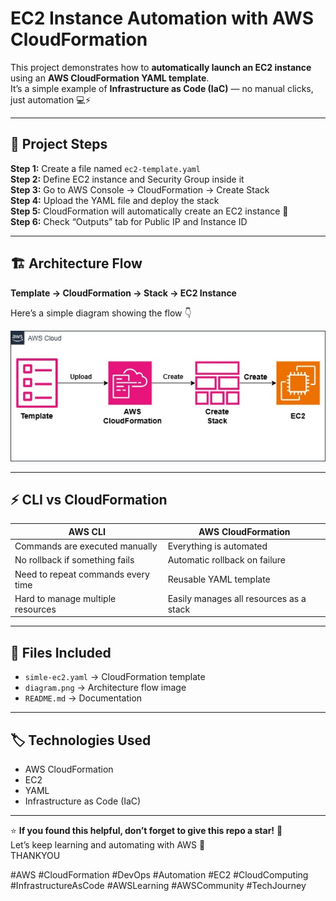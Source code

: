 #  EC2 Instance Automation with AWS CloudFormation

This project demonstrates how to **automatically launch an EC2 instance** using an **AWS CloudFormation YAML template**.  
It’s a simple example of **Infrastructure as Code (IaC)** — no manual clicks, just automation 💻⚡

---

## 📘 Project Steps

**Step 1:** Create a file named `ec2-template.yaml`  
**Step 2:** Define EC2 instance and Security Group inside it  
**Step 3:** Go to AWS Console → CloudFormation → Create Stack  
**Step 4:** Upload the YAML file and deploy the stack  
**Step 5:** CloudFormation will automatically create an EC2 instance 🎯  
**Step 6:** Check “Outputs” tab for Public IP and Instance ID  

---

## 🏗️ Architecture Flow

**Template → CloudFormation → Stack → EC2 Instance**

Here’s a simple diagram showing the flow 👇  

![CloudFormation EC2 Flow](./diagram.png)

---

## ⚡ CLI vs CloudFormation

| AWS CLI | AWS CloudFormation |
|----------|--------------------|
| Commands are executed manually | Everything is automated |
| No rollback if something fails | Automatic rollback on failure |
| Need to repeat commands every time | Reusable YAML template |
| Hard to manage multiple resources | Easily manages all resources as a stack |

---

## 🧩 Files Included

- `simle-ec2.yaml` → CloudFormation template  
- `diagram.png` → Architecture flow image  
- `README.md` → Documentation  

---

## 🏷️ Technologies Used

- AWS CloudFormation  
- EC2  
- YAML  
- Infrastructure as Code (IaC)  

---

⭐ **If you found this helpful, don’t forget to give this repo a star!** 🌟  
Let’s keep learning and automating with AWS 🚀  
THANKYOU

#AWS #CloudFormation #DevOps #Automation #EC2 #CloudComputing #InfrastructureAsCode #AWSLearning #AWSCommunity #TechJourney


